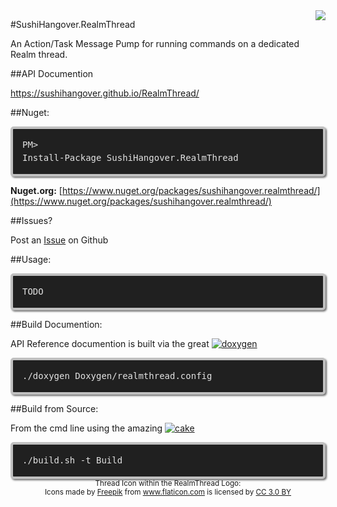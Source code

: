 
<img style="float: right;" src="https://raw.githubusercontent.com/sushihangover/RealmThread/master/media/SushiHangover.RealmThread.png">

#SushiHangover.RealmThread

An Action/Task Message Pump for running commands on a dedicated Realm thread.

##API Documention

[https://sushihangover.github.io/RealmThread/
](https://sushihangover.github.io/RealmThread/)

##Nuget:

<div class="nuget-badge">
<p>
<code>
Install-Package SushiHangover.RealmThread
</code>
</p>
</div>
        
**Nuget.org:** [https://www.nuget.org/packages/sushihangover.realmthread/](https://www.nuget.org/packages/sushihangover.realmthread/)

##Issues?

Post an [Issue](https://github.com/sushihangover/RealmThread/issues) on Github

##Usage:

<div class="code">
TODO
</div>

##Build Documention:

API Reference documention is built via the great <a href="http://www.doxygen.org/index.html">
<img src="http://www.stack.nl/~dimitri/doxygen/doxygen.png" alt="doxygen"/>
</a>

<div class="code">
./doxygen Doxygen/realmthread.config
</div>


##Build from Source:

From the cmd line using the amazing 
<a href="http://cakebuild.net">
<img src="http://cakebuild.net/Content/img/logo.png" alt="cake"/>
</a>
<div class="code">
./build.sh -t Build
</div>

<center><sub>Thread Icon within the RealmThread Logo:</sub><br/>
<sub>
Icons made by <a href="http://www.freepik.com" title="Freepik">Freepik</a> from <a href="http://www.flaticon.com" title="Flaticon">www.flaticon.com</a> is licensed by <a href="http://creativecommons.org/licenses/by/3.0/" title="Creative Commons BY 3.0" target="_blank">CC 3.0 BY</a>
</sub></center>

<head>
<style>
.nuget-badge code {
    -moz-border-radius: 5px;
    -webkit-border-radius: 5px;
    background-color: #202020;
    border: 4px solid silver;
    border-radius: 5px;
    box-shadow: 2px 2px 3px #6e6e6e;
    color: #e2e2e2;
    display: block;
    font: 1.0em 'andale mono', 'lucida console', monospace;
    line-height: 1.5em;
    overflow: auto;
    padding: 15px
}
.nuget-badge code::before {
    content: "PM> "
}
.code {
    -moz-border-radius: 5px;
    -webkit-border-radius: 5px;
    background-color: #202020;
    border: 4px solid silver;
    border-radius: 5px;
    box-shadow: 2px 2px 3px #6e6e6e;
    color: #e2e2e2;
    display: block;
    font: 1.0em 'andale mono', 'lucida console', monospace;
    line-height: 1.5em;
    overflow: auto;
    padding: 15px
}

</style>
</head>
